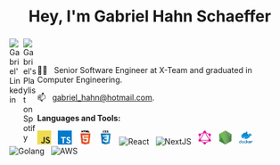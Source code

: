 <h1 align="center">Hey, I'm Gabriel Hahn Schaeffer</h1>
<h3 align="center"></h3>

<a href="https://www.linkedin.com/in/gabriel-hahn-schaeffer">
  <img align="left" alt="Gabriel' Linkedin" width="25px" src="https://upload.wikimedia.org/wikipedia/commons/thumb/8/81/LinkedIn_icon.svg/2048px-LinkedIn_icon.svg.png" />
</a>
<a href="https://open.spotify.com/playlist/3yz5jIO6WBH5RTEStaSs8x?si=4e9fb8b7c5f74a59">
  <img align="left" alt="Gabriel's Playlist on Spotify" width="25px" src="https://upload.wikimedia.org/wikipedia/commons/thumb/1/19/Spotify_logo_without_text.svg/168px-Spotify_logo_without_text.svg.png?20160123212544" />
</a>
<br /><br />

👨‍💻 &nbsp; Senior Software Engineer at X-Team and graduated in Computer Engineering.

📫 &nbsp; gabriel_hahn@hotmail.com.

**Languages and Tools:**  

<p>
<img height="25" alt="JavaScript" title="JavaScript" src="https://raw.githubusercontent.com/github/explore/80688e429a7d4ef2fca1e82350fe8e3517d3494d/topics/javascript/javascript.png">
&nbsp;
<img height="25" alt="TypeScript" title="TypeScript" src="https://raw.githubusercontent.com/github/explore/80688e429a7d4ef2fca1e82350fe8e3517d3494d/topics/typescript/typescript.png">
&nbsp;
<img height="25" alt="HTML" title="HTML" src="https://raw.githubusercontent.com/github/explore/80688e429a7d4ef2fca1e82350fe8e3517d3494d/topics/html/html.png">
&nbsp;
<img height="25" alt="CSS" title="CSS" src="https://raw.githubusercontent.com/github/explore/80688e429a7d4ef2fca1e82350fe8e3517d3494d/topics/css/css.png">
&nbsp;
<img height="25" alt="React" title="React" src="https://upload.wikimedia.org/wikipedia/commons/thumb/a/a7/React-icon.svg/2300px-React-icon.svg.png">
&nbsp;
<img height="25" alt="NextJS" title="NextJS" src="https://cdn.worldvectorlogo.com/logos/next-js.svg">
&nbsp;
<img height="25" alt="GraphQL" title="GraphQL" src="https://raw.githubusercontent.com/github/explore/5c058a388828bb5fde0bcafd4bc867b5bb3f26f3/topics/graphql/graphql.png">
&nbsp;
<img height="25" alt="NodeJS" title="NodeJS" src="https://raw.githubusercontent.com/github/explore/80688e429a7d4ef2fca1e82350fe8e3517d3494d/topics/nodejs/nodejs.png">
&nbsp;
<img alt="Docker" title="Docker" src="https://raw.githubusercontent.com/github/explore/80688e429a7d4ef2fca1e82350fe8e3517d3494d/topics/docker/docker.png" height="25"/>
&nbsp;
<img height="25" alt="Golang" title="Golang" src="https://e7.pngegg.com/pngimages/762/331/png-clipart-go-programming-language-computer-programming-programmer-programming-language-miscellaneous-computer-program.png">
&nbsp;
<img height="25" alt="AWS" title="AWS" src="https://cdn.iconscout.com/icon/free/png-256/free-aws-1869025-1583149.png">
</p>
